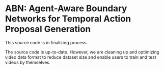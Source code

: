 # ABN: Agent-Aware Boundary Networks for Temporal Action Proposal Generation

This source code is in finalizing process.

The source code is up-to-date. However, we are cleaning up and optimizing video data format to reduce dataset size and enable users to train and test videos by themselves. 
